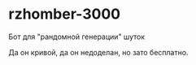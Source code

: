 # rzhomber-3000

Бот для "рандомной генерации" шуток

Да он кривой, да он недоделан, но зато бесплатно.
